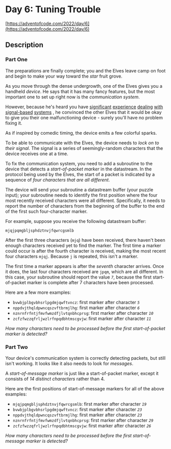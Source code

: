 # Day 6: Tuning Trouble

[https://adventofcode.com/2022/day/6](https://adventofcode.com/2022/day/6)

## Description

### Part One

The preparations are finally complete; you and the Elves leave camp on foot and begin to make your way toward the _star_
fruit grove.

As you move through the dense undergrowth, one of the Elves gives you a handheld _device_. He says that it has many
fancy features, but the most important one to set up right now is the _communication system_.

However, because he's heard you
have [significant](https://adventofcode.com/2016/day/6) [experience](https://adventofcode.com/2016/day/25) [dealing](https://adventofcode.com/2019/day/7) [with](https://adventofcode.com/2019/day/9) [signal-based](https://adventofcode.com/2019/day/16) [systems](https://adventofcode.com/2021/day/25)
, he convinced the other Elves that it would be okay to give you their one malfunctioning device - surely you'll have no
problem fixing it.

As if inspired by comedic timing, the device emits a
few <span title="The magic smoke, on the other hand, seems to be contained... FOR NOW!">colorful sparks</span>.

To be able to communicate with the Elves, the device needs to _lock on to their signal_. The signal is a series of
seemingly-random characters that the device receives one at a time.

To fix the communication system, you need to add a subroutine to the device that detects a _start-of-packet marker_ in
the datastream. In the protocol being used by the Elves, the start of a packet is indicated by a sequence of _four
characters that are all different_.

The device will send your subroutine a datastream buffer (your puzzle input); your subroutine needs to identify the
first position where the four most recently received characters were all different. Specifically, it needs to report the
number of characters from the beginning of the buffer to the end of the first such four-character marker.

For example, suppose you receive the following datastream buffer:

    mjqjpqmgbljsphdztnvjfqwrcgsmlb

After the first three characters (`mjq`) have been received, there haven't been enough characters received yet to find
the marker. The first time a marker could occur is after the fourth character is received, making the most recent four
characters `mjqj`. Because `j` is repeated, this isn't a marker.

The first time a marker appears is after the _seventh_ character arrives. Once it does, the last four characters
received are `jpqm`, which are all different. In this case, your subroutine should report the value _`7`_, because the
first start-of-packet marker is complete after 7 characters have been processed.

Here are a few more examples:

* `bvwbjplbgvbhsrlpgdmjqwftvncz`: first marker after character _`5`_
* `nppdvjthqldpwncqszvftbrmjlhg`: first marker after character _`6`_
* `nznrnfrfntjfmvfwmzdfjlvtqnbhcprsg`: first marker after character _`10`_
* `zcfzfwzzqfrljwzlrfnpqdbhtmscgvjw`: first marker after character _`11`_

_How many characters need to be processed before the first start-of-packet marker is detected?_

### Part Two

Your device's communication system is correctly detecting packets, but still isn't working. It looks like it also needs
to look for _messages_.

A _start-of-message marker_ is just like a start-of-packet marker, except it consists of _14 distinct characters_ rather
than 4.

Here are the first positions of start-of-message markers for all of the above examples:

* `mjqjpqmgbljsphdztnvjfqwrcgsmlb`: first marker after character _`19`_
* `bvwbjplbgvbhsrlpgdmjqwftvncz`: first marker after character _`23`_
* `nppdvjthqldpwncqszvftbrmjlhg`: first marker after character _`23`_
* `nznrnfrfntjfmvfwmzdfjlvtqnbhcprsg`: first marker after character _`29`_
* `zcfzfwzzqfrljwzlrfnpqdbhtmscgvjw`: first marker after character _`26`_

_How many characters need to be processed before the first start-of-message marker is detected?_
